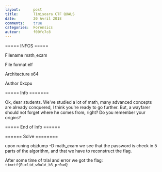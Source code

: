 ```yaml
---
layout:      post
title:       Timisoara CTF QUALS
date:        20 Avril 2018
comments:    true
categories:  Forensics
auteur:      f00fc7c8
---
```


===== INFOS ===== 

Filename                 math_exam

File format              elf

Architecture             x64

Author                   0xcpu 

===== Info =======

Ok, dear students. We've studied a lot of math, many advanced concepts
are already conquered, I think you're ready to go further. But, a
wayfarer should not forget where he comes from, right?
Do you remember your origins?

===== End of Info ======


====== Solve ========

upon runing objdump -D math_exam we see that the password is check in 5 parts of the algorithm, and that we have to reconstruct the flag.

After some time of trial and error we got the flag: ```timctf{Euclid_w0uld_b3_pr0ud}```
